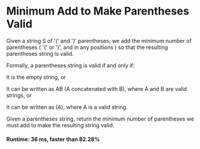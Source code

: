# Minimum Add to Make Parentheses Valid

Given a string S of '(' and ')' parentheses, we add the minimum number of parentheses ( '(' or ')', and in any positions ) so that the resulting parentheses string is valid.

Formally, a parentheses string is valid if and only if:

It is the empty string, or

It can be written as AB (A concatenated with B), where A and B are valid strings, or

It can be written as (A), where A is a valid string.

Given a parentheses string, return the minimum number of parentheses we must add to make the resulting string valid.

#### Runtime: 36 ms, faster than 82.28%

